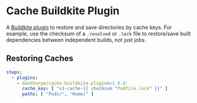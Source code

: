 # Cache Buildkite Plugin

A [Buildkite plugin](https://buildkite.com/docs/agent/v3/plugins) to restore and save 
directories by cache keys. For example, use the checksum of a `.resolved` or `.lock` file 
to restore/save built dependencies between independent builds, not just jobs. 

## Restoring Caches

```yml
steps:
  - plugins:
    - danthorpe/cache-buildkite-plugin#v1.0.0:
      cache_key: [ "v1-cache-{{ checksum "Podfile.lock" }}" ]
      paths: [ "Pods/", "Rome/" ]      
```